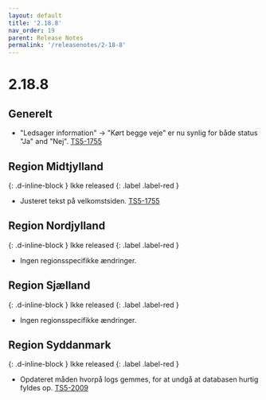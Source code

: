 ```yaml
---
layout: default
title: '2.18.8'
nav_order: 19
parent: Release Notes
permalink: '/releasenotes/2-18-8'
---
```


# 2.18.8

## Generelt
- "Ledsager information" -> "Kørt begge veje"  er nu synlig for både status "Ja" and "Nej". [TS5-1755](https://sd.trifork.com/browse/TS5-1955)

## Region Midtjylland
{: .d-inline-block }
Ikke released
{: .label .label-red }
- Justeret tekst på velkomstsiden. [TS5-1755](https://sd.trifork.com/browse/TS5-1955)

## Region Nordjylland
{: .d-inline-block }
Ikke released
{: .label .label-red }
- Ingen regionsspecifikke ændringer.

## Region Sjælland
{: .d-inline-block }
Ikke released
{: .label .label-red }
- Ingen regionsspecifikke ændringer.

## Region Syddanmark
{: .d-inline-block }
Ikke released
{: .label .label-red }
- Opdateret måden hvorpå logs gemmes, for at undgå at databasen hurtig fyldes op. [TS5-2009](https://sd.trifork.com/projects/TS5/queues/custom/95/TS5-2009)
